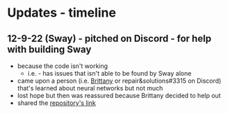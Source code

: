 # Updates - timeline
## 12-9-22 (Sway) - pitched on Discord - for help with building Sway
* because the code isn't working
  * i.e. - has issues that isn't able to be found by Sway alone
* came upon a person (i.e. [Brittany](https://github.com/BrittanyBunk) or repair&solutions#3315 on Discord) that's learned about neural networks but not much
* lost hope but then was reassured because Brittany decided to help out
* shared the [repository's link](https://github.com/SwayStar123/neural-nets-from-scratch-rust)
